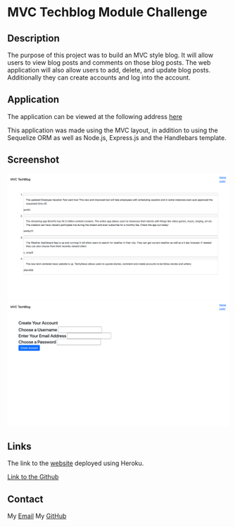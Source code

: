 # MVC Techblog Module Challenge

## Description

The purpose of this project was to build an MVC style blog.  It will allow users to view blog posts and comments on those blog posts.  The web application will also allow users to add, delete, and update blog posts.  Additionally they can create accounts and log into the account.

## Application

The application can be viewed at the following address [here](https://jasonstechblog.herokuapp.com/)

This application was made using the MVC layout, in addition to using the Sequelize ORM as well as Node.js, Express.js and the Handlebars template.

## Screenshot

![Web App Screenshot](./public/images/webpagescreenshot.png)
![Web App Screenshot2](./public/images/webpagescreenshot2png.png)

## Links

The link to the [website](https://jasonstechblog.herokuapp.com/) deployed using Heroku.

[Link to the Github](https://github.com/j-faust/mvc-techblog)

## Contact 

My [Email](mailto:jfaust16@gmail.com)
My [GitHub](https://github.com/j-faust)
